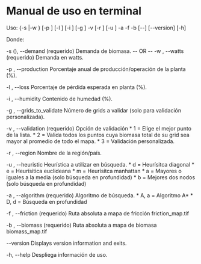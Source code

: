 # Manual de uso en terminal

Uso:
  {-s <float>|-w <float>} [-p <float>] 
  [-l <float>] [-i <float>]
  [-g <int>] -v <int> [-r <string>]
  [-u <char>] -a <char> -f <string>
  -b <string> [--] [--version] [-h]


Donde: 

   -s (<float>),  --demand <float>
     (requerido)  Demanda de biomasa.
         -- OR --
   -w <float>,  --watts <float>
     (requerido)  Demanda en watts.


   -p <float>,  --production <float>
     Porcentaje anual de producción/operación de la planta (%).

   -l <float>,  --loss <float>
     Porcentaje de pérdida esperada en planta (%).

   -i <float>,  --humidity <float>
     Contenido de humedad (%).

   -g <int>,  --grids_to_validate <int>
     Número de grids a validar (solo para validación personalizada).

   -v <int>,  --validation <int>
     (requerido)  Opción de validación
     * 1 = Elige el mejor punto de la lista.
     * 2 = Valida todos los puntos cuya biomasa total de su grid sea mayor al promedio de todo el mapa.
     * 3 = Validación personalizada.

   -r <string>,  --region <string>
     Nombre de la región/país.

   -u <char>,  --heuristic <char>
     Heurística a utilizar en búsqueda. 
     * d = Heurísitca diagonal
     * e = Heurísitica euclideana
     * m = Heurísitca manhattan
     * a = Mayores o iguales a la media (solo búsqueda en profundidad)
     * b = Mejores dos nodos (solo búsqueda en profundidad)

   -a <char>,  --algorithm <char>
     (requerido)  Algoritmo de búsqueda.
     * A, a = Algoritmo A*
     * D, d = Búsqueda en profundidad

   -f <string>,  --friction <string>
     (requerido)  Ruta absoluta a mapa de fricción friction_map.tif

   -b <string>,  --biomass <string>
     (requerido)  Ruta absoluta a mapa de biomasa biomass_map.tif

   --version
     Displays version information and exits.

   -h,  --help
     Despliega información de uso. 
